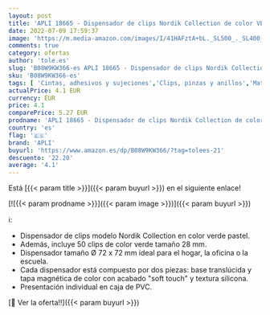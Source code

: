 ```yaml
---
layout: post
title: 'APLI 18665 - Dispensador de clips Nordik Collection de color VERDE. Incluye 50 clips tamaño 28 mm.'
date: 2022-07-09 17:59:37
image: 'https://m.media-amazon.com/images/I/41HAFztA+bL._SL500_._SL400_.jpg'
comments: true
category: ofertas
author: 'tole.es'
slug: 'B08W9KW366-es APLI 18665 - Dispensador de clips Nordik Collection de...'
sku: 'B08W9KW366-es'
tags: [ 'Cintas, adhesivos y sujeciones','Clips, pinzas y anillos','Material de oficina','Oficina y papelería','apli','🇪🇸', ]
actualPrice: 4.1 EUR
currency: EUR
price: 4.1
comparePrice: 5.27 EUR
prodname: 'APLI 18665 - Dispensador de clips Nordik Collection de color VERDE. Incluye 50 clips tamaño 28 mm.'
country: 'es'
flag: '🇪🇸'
brand: 'APLI'
buyurl: 'https://www.amazon.es/dp/B08W9KW366/?tag=tolees-21'
descuento: '22.20'
average: '4.1'
---
```


Está [{{< param title >}}]({{< param buyurl >}}) en el siguiente enlace!

[![{{< param prodname >}}]({{< param image >}})]({{< param buyurl >}})

ℹ️:

- Dispensador de clips modelo Nordik Collection en color verde pastel.
- Además, incluye 50 clips de color verde tamaño 28 mm.
- Dispensador tamaño Ø 72 x 72 mm ideal para el hogar, la oficina o la escuela.
- Cada dispensador está compuesto por dos piezas: base translúcida y tapa magnética de color con acabado "soft touch" y textura silicona.
- Presentación individual en caja de PVC.

[🛒 Ver la oferta!!]({{< param buyurl >}})
